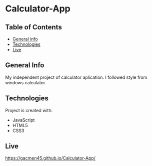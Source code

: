 # Calculator-App

## Table of Contents
* [General info](#general-info)
* [Technologies](#technologies)
* [Live](#live)

## General Info
My independent project of calculator aplication. I followed style from windows calculator.

## Technologies
Project is created with:
* JavaScript
* HTML5
* CSS3

## Live
https://gacmen45.github.io/Calculator-App/
